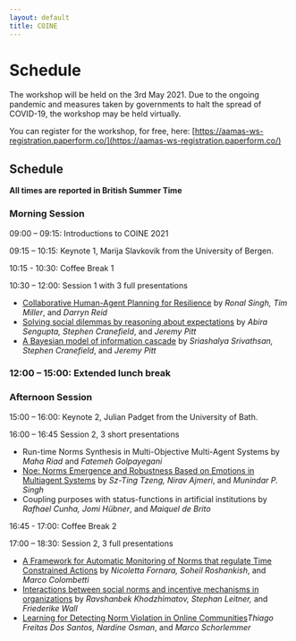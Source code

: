 ```yaml
---
layout: default
title: COINE
---
```


# Schedule

The workshop will be held on the 3rd May 2021. Due to the ongoing pandemic and measures taken by governments to halt the spread of COVID-19, the workshop may be held virtually.

You can register for the workshop, for free, here: [https://aamas-ws-registration.paperform.co/](https://aamas-ws-registration.paperform.co/)

## Schedule

<!--- *Note: All links redirect to the external paper or presentation respectively. Use the Ctrl button while clicking the link to open new tabs instead.* -->

**All times are reported in British Summer Time**

### Morning Session
09:00 – 09:15: Introductions to COINE 2021

09:15 – 10:15: Keynote 1, Marija Slavkovik from the University of Bergen.

10:15 - 10:30: Coffee Break 1

10:30 – 12:00: Session 1 with 3 full presentations
- [Collaborative Human-Agent Planning for Resilience](https://arxiv.org/abs/2104.14089) by *Ronal Singh, Tim Miller*, and *Darryn Reid*	
- [Solving social dilemmas by reasoning about expectations](https://github.com/coin-workshop/coine-2021-london/blob/aa5f0c24bafc2503090be853f87ca35b4bcb3096/papers/expectations.pdf) by *Abira Sengupta, Stephen Cranefield*, and *Jeremy Pitt*
- [A Bayesian model of information cascade](https://github.com/coin-workshop/coine-2021-london/blob/aa5f0c24bafc2503090be853f87ca35b4bcb3096/papers/A_Bayesian_model_of_information_cascades__COIN_Paper__review_.pdf) by *Sriashalya Srivathsan, Stephen Cranefield*, and *Jeremy Pitt*

### 12:00 – 15:00: Extended lunch break

### Afternoon Session
15:00 – 16:00: Keynote 2, Julian Padget from the University of Bath.

16:00 – 16:45 Session 2, 3 short presentations
- Run-time Norms Synthesis in Multi-Objective Multi-Agent Systems by *Maha Riad* and *Fatemeh Golpayegani*
- [Noe: Norms Emergence and Robustness Based on Emotions in Multiagent Systems](http://arxiv.org/abs/2104.15034) by *Sz-Ting Tzeng, Nirav Ajmeri*, and *Munindar P. Singh*
- Coupling purposes with status-functions in artificial institutions by *Rafhael Cunha, Jomi Hübner*, and *Maiquel de Brito*

16:45 - 17:00: Coffee Break 2

17:00 – 18:30: Session 2, 3 full presentations
- [A Framework for Automatic Monitoring of Norms that regulate Time Constrained Actions](https://github.com/coin-workshop/coine-2021-london/blob/aa5f0c24bafc2503090be853f87ca35b4bcb3096/papers/Fornara_COINE2021.pdf) by *Nicoletta Fornara, Soheil Roshankish*, and *Marco Colombetti*
- [Interactions between social norms and incentive mechanisms in organizations](https://arxiv.org/pdf/2102.12309.pdf) by *Ravshanbek Khodzhimatov, Stephan Leitner,* and *Friederike Wall*
- [Learning for Detecting Norm Violation in Online Communities](
https://arxiv.org/abs/2104.14911)*Thiago Freitas Dos Santos, Nardine Osman*, and *Marco Schorlemmer*
